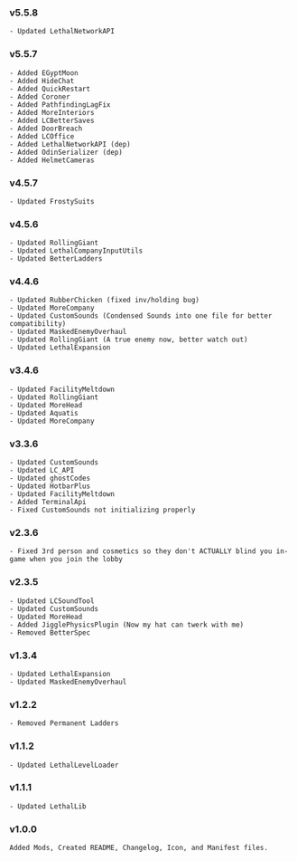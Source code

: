 ### v5.5.8
```
- Updated LethalNetworkAPI
```
### v5.5.7
```
- Added EGyptMoon
- Added HideChat
- Added QuickRestart
- Added Coroner
- Added PathfindingLagFix
- Added MoreInteriors
- Added LCBetterSaves
- Added DoorBreach
- Added LCOffice
- Added LethalNetworkAPI (dep)
- Added OdinSerializer (dep)
- Added HelmetCameras
```
### v4.5.7
```
- Updated FrostySuits
```
### v4.5.6
```
- Updated RollingGiant
- Updated LethalCompanyInputUtils
- Updated BetterLadders
```
### v4.4.6
```
- Updated RubberChicken (fixed inv/holding bug)
- Updated MoreCompany
- Updated CustomSounds (Condensed Sounds into one file for better compatibility)
- Updated MaskedEnemyOverhaul
- Updated RollingGiant (A true enemy now, better watch out)
- Updated LethalExpansion
```
### v3.4.6
```
- Updated FacilityMeltdown
- Updated RollingGiant
- Updated MoreHead
- Updated Aquatis
- Updated MoreCompany
```
### v3.3.6
```
- Updated CustomSounds
- Updated LC_API
- Updated ghostCodes
- Updated HotbarPlus
- Updated FacilityMeltdown
- Added TerminalApi
- Fixed CustomSounds not initializing properly
```
### v2.3.6
```
- Fixed 3rd person and cosmetics so they don't ACTUALLY blind you in-game when you join the lobby
```
### v2.3.5
```
- Updated LCSoundTool
- Updated CustomSounds
- Updated MoreHead
- Added JigglePhysicsPlugin (Now my hat can twerk with me)
- Removed BetterSpec
```
### v1.3.4
```
- Updated LethalExpansion
- Updated MaskedEnemyOverhaul
```
### v1.2.2
```
- Removed Permanent Ladders
```
### v1.1.2
```
- Updated LethalLevelLoader
```
### v1.1.1
```
- Updated LethalLib
```
### v1.0.0
```
Added Mods, Created README, Changelog, Icon, and Manifest files.
```
